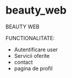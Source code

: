 # beauty_web

BEAUTY WEB

FUNCTIONALITATE:
- Autentificare user
- Servicii oferite
- contact
- pagina de profil


